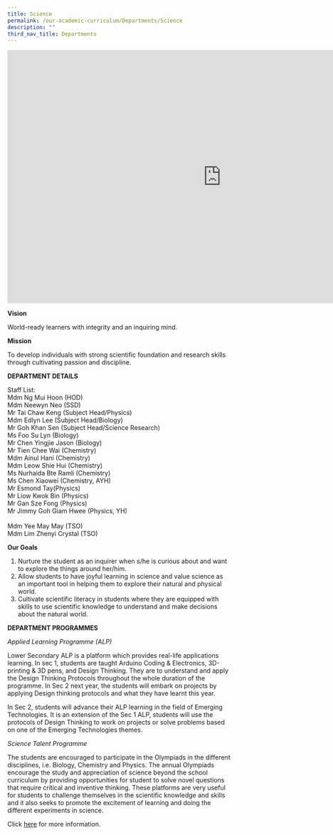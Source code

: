 ```yaml
---
title: Science
permalink: /our-academic-curriculum/Departments/Science
description: ""
third_nav_title: Departments
---
```

<iframe allowfullscreen="true" height="569" width="960" frameborder="0" src="https://docs.google.com/presentation/d/e/2PACX-1vTXAu2Brkohm-yVvCkymHIlaDimB13pfjoJrefii7syBWAJXftkAz1ivUpeLe0lX-SXAiqNJ8lRN8y4/embed?start=false&amp;loop=false&amp;delayms=3000"></iframe>

**Vision**

World-ready learners with integrity and an inquiring mind.
  

**Mission**

To develop individuals with strong scientific foundation and research skills through cultivating passion and discipline.

**DEPARTMENT DETAILS**

Staff List:
<br>Mdm Ng Mui Hoon (HOD)
<br>Mdm Neewyn Neo (SSD)
<br>Mr Tai Chaw Keng (Subject Head/Physics)
<br>Mdm Edlyn Lee (Subject Head/Biology)
<br>Mr Goh Khan Sen (Subject Head/Science Research)
<br>Ms Foo Su Lyn (Biology)
<br>Mr Chen Yingjie Jason (Biology)
<br>Mr Tien Chee Wai (Chemistry)
<br>Mdm Ainul Hani (Chemistry)
<br>Mdm Leow Shie Hui (Chemistry)
<br>Ms Nurhaida Bte Ramli (Chemistry)
<br>Ms Chen Xiaowei (Chemistry, AYH)
<br>Mr Esmond Tay(Physics)
<br>Mr Liow Kwok Bin (Physics)
<br>Mr Gan Sze Fong (Physics)
<br>Mr Jimmy Goh Giam Hwee (Physics, YH)  
<br>Mdm Yee May May (TSO)
<br>Mdm Lim Zhenyi Crystal (TSO)

**Our Goals**

1.  Nurture the student as an inquirer when s/he is curious about and want to explore the things around her/him.
2.  Allow students to have joyful learning in science and value science as an important tool in helping them to explore their natural and physical world.
3.  Cultivate scientific literacy in students where they are equipped with skills to use scientific knowledge to understand and make decisions about the natural world.

**DEPARTMENT PROGRAMMES**

_Applied Learning Programme (ALP)_

Lower Secondary ALP is a platform which provides real-life applications learning. In sec 1, students are taught Arduino Coding & Electronics, 3D-printing & 3D pens, and Design Thinking. They are to understand and apply the Design Thinking Protocols throughout the whole duration of the programme. In Sec 2 next year, the students will embark on projects by applying Design thinking protocols and what they have learnt this year.

In Sec 2, students will advance their ALP learning in the field of Emerging Technologies. It is an extension of the Sec 1 ALP, students will use the protocols of Design Thinking to work on projects or solve problems based on one of the Emerging Technologies themes.

_Science Talent Programme_

The students are encouraged to participate in the Olympiads in the different disciplines, i.e. Biology, Chemistry and Physics. The annual Olympiads encourage the study and appreciation of science beyond the school curriculum by providing opportunities for student to solve novel questions that require critical and inventive thinking. These platforms are very useful for students to challenge themselves in the scientific knowledge and skills and it also seeks to promote the excitement of learning and doing the different experiments in science.

  

Click [here](https://www.nanchiauhigh.moe.edu.sg/our-talent-development/department-based-talent-programmes/science-talent-programme) for more information.